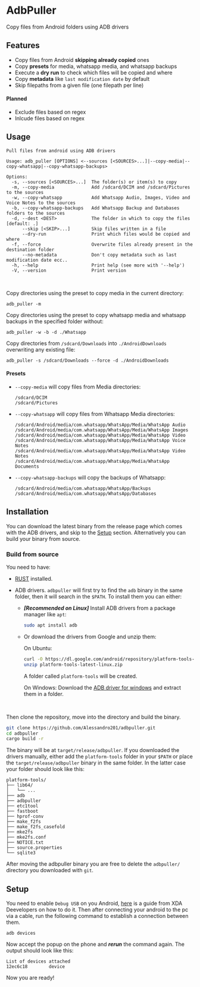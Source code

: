 # AdbPuller
Copy files from Android folders using ADB drivers


## Features
- Copy files from Android **skipping already copied** ones
- Copy **presets** for media, whatsapp media, and whatsapp backups
- Execute a **dry run** to check which files will be copied and where
- Copy **metadata** like `last modification date` by default
- Skip filepaths from a given file (one filepath per line)

#### Planned
- Exclude files based on regex
- Inlcude files based on regex

## Usage
```
Pull files from android using ADB drivers

Usage: adb_puller [OPTIONS] <--sources [<SOURCES>...]|--copy-media|--copy-whatsapp|--copy-whatsapp-backups>

Options:
  -s, --sources [<SOURCES>...]  The folder(s) or item(s) to copy
  -m, --copy-media              Add /sdcard/DCIM and /sdcard/Pictures to the sources
  -w, --copy-whatsapp           Add Whatsapp Audio, Images, Video and Voice Notes to the sources
  -b, --copy-whatsapp-backups   Add Whatsapp Backup and Databases folders to the sources
  -d, --dest <DEST>             The folder in which to copy the files [default: .]
      --skip [<SKIP>...]        Skip files written in a file
      --dry-run                 Print which files would be copied and where
  -f, --force                   Overwrite files already present in the destination folder
      --no-metadata             Don't copy metadata such as last modification date ecc..
  -h, --help                    Print help (see more with '--help')
  -V, --version                 Print version
```
<br>

Copy directories using the preset to copy media in the current directory:
```
adb_puller -m
```

Copy directories using the preset to copy whatsapp media and whatsapp backups in the specified folder without:
```
adb_puller -w -b -d ./Whatsapp
```

Copy directories from `/sdcard/Downloads` into `./AndroidDownloads` overwriting any existing file:
```
adb_puller -s /sdcard/Downloads --force -d ./AndroidDownloads
```


#### Presets 
- `--copy-media` will copy files from Media directories:
  ```
  /sdcard/DCIM
  /sdcard/Pictures
  ```

- `--copy-whatsapp` will copy files from Whatsapp Media directories:
  ```
  /sdcard/Android/media/com.whatsapp/WhatsApp/Media/WhatsApp Audio
  /sdcard/Android/media/com.whatsapp/WhatsApp/Media/WhatsApp Images
  /sdcard/Android/media/com.whatsapp/WhatsApp/Media/WhatsApp Video
  /sdcard/Android/media/com.whatsapp/WhatsApp/Media/WhatsApp Voice Notes
  /sdcard/Android/media/com.whatsapp/WhatsApp/Media/WhatsApp Video Notes
  /sdcard/Android/media/com.whatsapp/WhatsApp/Media/WhatsApp Documents
  ```

- `--copy-whatsapp-backups` will copy the backups of Whatsapp:
  ```
  /sdcard/Android/media/com.whatsapp/WhatsApp/Backups
  /sdcard/Android/media/com.whatsapp/WhatsApp/Databases
  ```


## Installation
You can download the latest binary from the release page which comes with the ADB drivers, and skip to the [Setup](`target/release/adbpuller`) section. Alternatively you can build your binary from source.


### Build from source
You need to have:
- [RUST](https://www.rust-lang.org/tools/install) installed.
- ADB drivers. `adbpuller` will first try to find the `adb` binary in the same folder, then it will search in the `$PATH`. To install them you can either:

  - ***[Recommended on Linux]*** Install ADB drivers from a package manager like `apt`:
    ```bash
    sudo apt install adb
    ```
  
  - Or download the drivers from Google and unzip them:

    On Ubuntu:
    ```bash
    curl -O https://dl.google.com/android/repository/platform-tools-latest-linux.zip
    unzip platform-tools-latest-linux.zip
    ```
    A folder called `platform-tools` will be created.
    
    On Windows:
    Download the [ADB driver for windows](https://dl.google.com/android/repository/platform-tools-latest-windows.zip) and extract them in a folder. 

<br>

Then clone the repository, move into the directory and build the binary.

``` bash
git clone https://github.com/Alessandro201/adbpuller.git
cd adbpuller
cargo build -r
```

The binary will be at `target/release/adbpuller`. 
If you downloaded the drivers manually, either add the `platform-tools` folder in your `$PATH` or place the ``target/release/adbpuller`` binary in the same folder. In the latter case your folder should look like this:
```
platform-tools/
├── lib64/ 
│   └── ...
├── adb
├── adbpuller
├── etc1tool
├── fastboot
├── hprof-conv
├── make_f2fs
├── make_f2fs_casefold
├── mke2fs
├── mke2fs.conf
├── NOTICE.txt
├── source.properties
└── sqlite3
```
After moving the adbpuller binary you are free to delete the `adbpuller/` directory you downloaded with `git`.


## Setup
You need to enable `Debug USB` on you Android, [here](https://www.xda-developers.com/install-adb-windows-macos-linux/) is a guide from XDA Deevelopers on how to do it.
Then after connecting your android to the pc via a cable, run the following command to establish a connection between them. 
```
adb devices
```

Now accept the popup on the phone and ***rerun*** the command again. The output should look like this:
```
List of devices attached
12ec6c18        device
```

Now you are ready!
